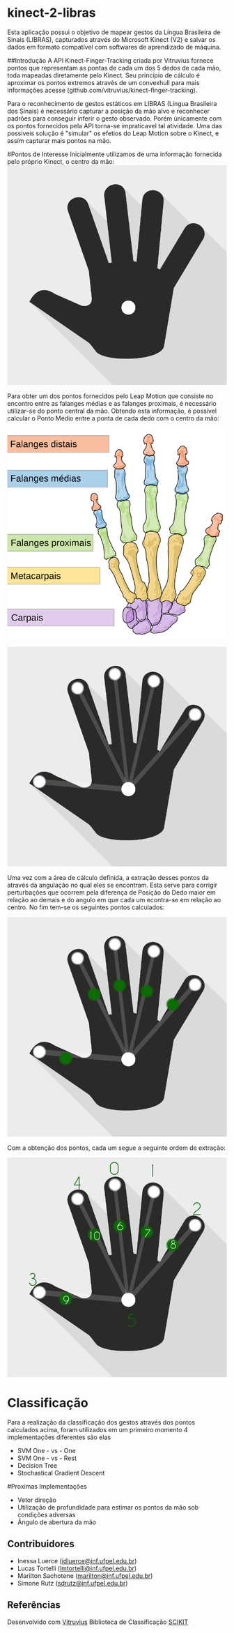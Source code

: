 # kinect-2-libras

Esta aplicação possui o objetivo de mapear gestos da Língua Brasileira de Sinais (LIBRAS), capturados através do Microsoft Kinect (V2) e salvar os dados em formato compatível com softwares de aprendizado de máquina.

##Introdução
A API Kinect-Finger-Tracking criada por Vitruvius fornece pontos que representam as pontas de cada um dos 5 dedos de cada mão, toda mapeadas diretamente pelo Kinect. Seu princípio de cálculo é aproximar os pontos extremos através de um convexhull para mais informações acesse (github.com/vitruvius/kinect-finger-tracking).

Para o reconhecimento de gestos estáticos em LIBRAS (Língua Brasileira dos Sinais) é necessário capturar a posição da mão alvo e reconhecer padrões para conseguir inferir o gesto observado. Porém únicamente com os pontos fornecidos pela API torna-se impraticavel tal atividade. Uma das possiveis solução é "simular" os efetios do Leap Motion sobre o Kinect, e assim capturar mais pontos na mão.

#Pontos de Interesse
Inicialmente utilizamos de uma informação fornecida pelo próprio Kinect, o centro da mão:
![Centro da mão](/images/centerPoint.png?raw=true "Ponto Central da Mão")

Para obter um dos pontos fornecidos pelo Leap Motion que consiste no encontro entre as falanges médias e as falanges proximais, é necessário utilizar-se do ponto central da mão. Obtendo esta informação, é possível calcular o Ponto Médio entre a ponta de cada dedo com o centro da mão: 

![Localização das falanges da mão](/images/exam.png?raw=true "Localização das falanges da mão")

![Área de cálculo das falanges](/images/calculate.png?raw=true "Área de cálculo das falanges")

Uma vez com a área de cálculo definida, a extração desses pontos da através da angulação no qual eles se encontram. Esta serve para corrigir perturbações que ocorrem pela diferença de Posição do Dedo maior em relação ao demais e do angulo em que cada um econtra-se em relação ao centro. No fim tem-se os seguintes pontos calculados:

![Ponto das Falanges](/images/falanges.png?raw=true "Pontos das falanges")

Com a obtenção dos pontos, cada um segue a seguinte ordem de extração:

![Ponto das Falanges](/images/recordedOrder.png?raw=true "Pontos das falanges")

# Classificação
Para a realização da classificação dos gestos através dos pontos calculados acima, foram utilizados em um primeiro momento 4 implementações diferentes são elas
- SVM One - vs - One
- SVM One - vs - Rest
- Decision Tree
- Stochastical Gradient Descent
 

#Proximas Implementações
- Vetor direção
- Utilização de profundidade para estimar os pontos da mão sob condições adversas
- Ângulo de abertura da mão

## Contribuidores
* Inessa Luerce (idluerce@inf.ufpel.edu.br)
* Lucas Tortelli (lmtortelli@inf.ufpel.edu.br)
* Marilton Sachotene (marilton@inf.ufpel.edu.br)
* Simone Rutz (sdrutz@inf.ufpel.edu.br)
## Referências
Desenvolvido com [Vitruvius](https://github.com/LightBuzz/Vitruvius)
Biblioteca de Classificação [SCIKIT](http://scikit-learn.org/)
